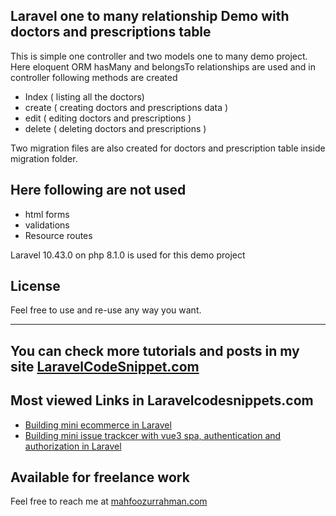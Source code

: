 ## Laravel one to many relationship Demo with doctors and prescriptions table

This is simple one controller and two models one to many demo project. Here eloquent ORM hasMany and belongsTo relationships are used 
and in controller following methods are created

- Index ( listing all the doctors)
- create ( creating doctors and prescriptions data )
- edit ( editing doctors and prescriptions )
- delete ( deleting doctors and prescriptions )


Two migration files are also created for doctors and prescription table inside migration folder. 

## Here following are not used 

- html forms 
- validations 
- Resource routes

Laravel 10.43.0 on php 8.1.0 is used for this demo project


## License
Feel free to use and re-use any way you want.

---

## You can check more tutorials and posts in my site [LaravelCodeSnippet.com](https://laravelcodesnippets.com)

## Most viewed Links in Laravelcodesnippets.com

- [Building mini ecommerce in Laravel](https://laravelcodesnippets.com/communities/projects/topics/mini-ecommerce/posts/113)
- [Building mini issue trackcer with vue3 spa, authentication and authorization in Laravel](https://laravelcodesnippets.com/communities/projects/topics/mini-issue-tracker/posts/159)

## Available for freelance work
Feel free to reach me at [mahfoozurrahman.com](https://www.mahfoozurrahman.com)
